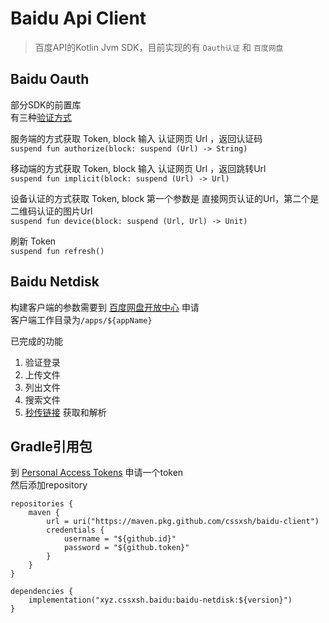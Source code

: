 # Baidu Api Client

> 百度API的Kotlin Jvm SDK，目前实现的有 `Oauth认证` 和 `百度网盘`

## Baidu Oauth

部分SDK的前置库  
有三种[验证方式](https://developer.baidu.com/wiki/index.php?title=docs/oauth/application)

服务端的方式获取 Token, block 输入 认证网页 Url ，返回认证码  
`suspend fun authorize(block: suspend (Url) -> String)`

移动端的方式获取 Token, block 输入 认证网页 Url ，返回跳转Url  
`suspend fun implicit(block: suspend (Url) -> Url)`

设备认证的方式获取 Token, block 第一个参数是 直接网页认证的Url，第二个是 二维码认证的图片Url  
`suspend fun device(block: suspend (Url, Url) -> Unit)`

刷新 Token  
`suspend fun refresh()`

## Baidu Netdisk

构建客户端的参数需要到 [百度网盘开放中心](https://pan.baidu.com/union/apply) 申请  
客户端工作目录为`/apps/${appName}`

已完成的功能

1. 验证登录
1. 上传文件
1. 列出文件
1. 搜索文件
1. [秒传链接](https://zhuanlan.zhihu.com/p/356900770) 获取和解析

## Gradle引用包

到 [Personal Access Tokens](https://github.com/settings/tokens) 申请一个token  
然后添加repository

```
repositories {
    maven {
        url = uri("https://maven.pkg.github.com/cssxsh/baidu-client")
        credentials {
            username = "${github.id}"
            password = "${github.token}"
        }
    }
}

dependencies {
    implementation("xyz.cssxsh.baidu:baidu-netdisk:${version}")
}
```